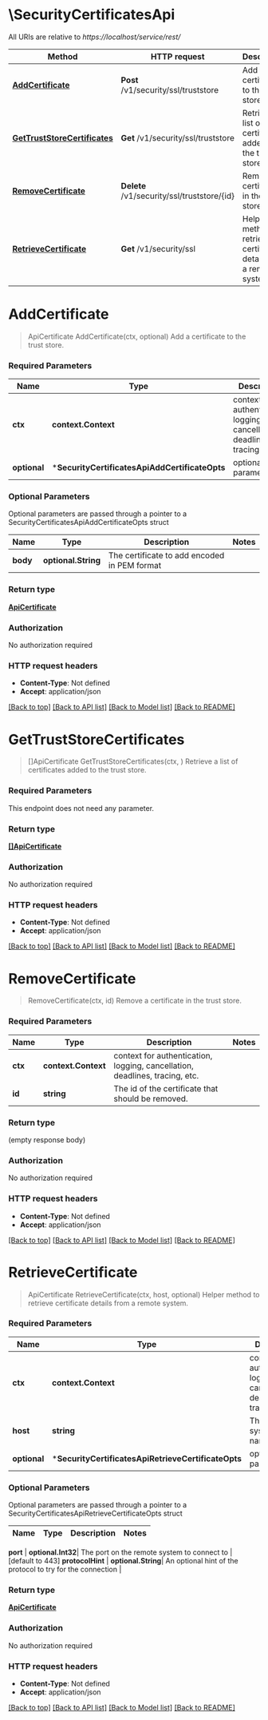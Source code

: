 # \SecurityCertificatesApi

All URIs are relative to *https://localhost/service/rest/*

Method | HTTP request | Description
------------- | ------------- | -------------
[**AddCertificate**](SecurityCertificatesApi.md#AddCertificate) | **Post** /v1/security/ssl/truststore | Add a certificate to the trust store.
[**GetTrustStoreCertificates**](SecurityCertificatesApi.md#GetTrustStoreCertificates) | **Get** /v1/security/ssl/truststore | Retrieve a list of certificates added to the trust store.
[**RemoveCertificate**](SecurityCertificatesApi.md#RemoveCertificate) | **Delete** /v1/security/ssl/truststore/{id} | Remove a certificate in the trust store.
[**RetrieveCertificate**](SecurityCertificatesApi.md#RetrieveCertificate) | **Get** /v1/security/ssl | Helper method to retrieve certificate details from a remote system.


# **AddCertificate**
> ApiCertificate AddCertificate(ctx, optional)
Add a certificate to the trust store.



### Required Parameters

Name | Type | Description  | Notes
------------- | ------------- | ------------- | -------------
 **ctx** | **context.Context** | context for authentication, logging, cancellation, deadlines, tracing, etc.
 **optional** | ***SecurityCertificatesApiAddCertificateOpts** | optional parameters | nil if no parameters

### Optional Parameters
Optional parameters are passed through a pointer to a SecurityCertificatesApiAddCertificateOpts struct

Name | Type | Description  | Notes
------------- | ------------- | ------------- | -------------
 **body** | **optional.String**| The certificate to add encoded in PEM format | 

### Return type

[**ApiCertificate**](ApiCertificate.md)

### Authorization

No authorization required

### HTTP request headers

 - **Content-Type**: Not defined
 - **Accept**: application/json

[[Back to top]](#) [[Back to API list]](../README.md#documentation-for-api-endpoints) [[Back to Model list]](../README.md#documentation-for-models) [[Back to README]](../README.md)

# **GetTrustStoreCertificates**
> []ApiCertificate GetTrustStoreCertificates(ctx, )
Retrieve a list of certificates added to the trust store.



### Required Parameters
This endpoint does not need any parameter.

### Return type

[**[]ApiCertificate**](ApiCertificate.md)

### Authorization

No authorization required

### HTTP request headers

 - **Content-Type**: Not defined
 - **Accept**: application/json

[[Back to top]](#) [[Back to API list]](../README.md#documentation-for-api-endpoints) [[Back to Model list]](../README.md#documentation-for-models) [[Back to README]](../README.md)

# **RemoveCertificate**
> RemoveCertificate(ctx, id)
Remove a certificate in the trust store.



### Required Parameters

Name | Type | Description  | Notes
------------- | ------------- | ------------- | -------------
 **ctx** | **context.Context** | context for authentication, logging, cancellation, deadlines, tracing, etc.
  **id** | **string**| The id of the certificate that should be removed. | 

### Return type

 (empty response body)

### Authorization

No authorization required

### HTTP request headers

 - **Content-Type**: Not defined
 - **Accept**: application/json

[[Back to top]](#) [[Back to API list]](../README.md#documentation-for-api-endpoints) [[Back to Model list]](../README.md#documentation-for-models) [[Back to README]](../README.md)

# **RetrieveCertificate**
> ApiCertificate RetrieveCertificate(ctx, host, optional)
Helper method to retrieve certificate details from a remote system.



### Required Parameters

Name | Type | Description  | Notes
------------- | ------------- | ------------- | -------------
 **ctx** | **context.Context** | context for authentication, logging, cancellation, deadlines, tracing, etc.
  **host** | **string**| The remote system&#39;s host name | 
 **optional** | ***SecurityCertificatesApiRetrieveCertificateOpts** | optional parameters | nil if no parameters

### Optional Parameters
Optional parameters are passed through a pointer to a SecurityCertificatesApiRetrieveCertificateOpts struct

Name | Type | Description  | Notes
------------- | ------------- | ------------- | -------------

 **port** | **optional.Int32**| The port on the remote system to connect to | [default to 443]
 **protocolHint** | **optional.String**| An optional hint of the protocol to try for the connection | 

### Return type

[**ApiCertificate**](ApiCertificate.md)

### Authorization

No authorization required

### HTTP request headers

 - **Content-Type**: Not defined
 - **Accept**: application/json

[[Back to top]](#) [[Back to API list]](../README.md#documentation-for-api-endpoints) [[Back to Model list]](../README.md#documentation-for-models) [[Back to README]](../README.md)

